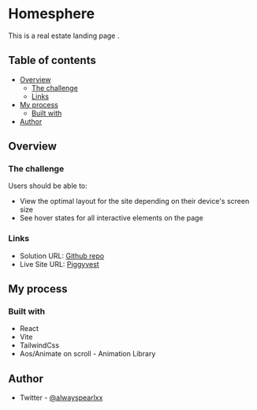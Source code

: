 # Homesphere
This is a real estate landing page [](https://homesphere-two.vercel.app/).
## Table of contents

- [Overview](#overview)
  - [The challenge](#the-challenge)
  - [Links](#links)
- [My process](#my-process)
  - [Built with](#built-with)
- [Author](#author)


## Overview

### The challenge

Users should be able to:

- View the optimal layout for the site depending on their device's screen size
- See hover states for all interactive elements on the page

### Links

- Solution URL: [Github repo](https://github.com/iampearlep/Homesphere)
- Live Site URL: [Piggyvest](https://homesphere-two.vercel.app/)

## My process

### Built with

- React
- Vite
- TailwindCss
- Aos/Animate on scroll - Animation Library


## Author

- Twitter - [@alwayspearlxx](https://www.twitter.com/alwayspearlxx)
